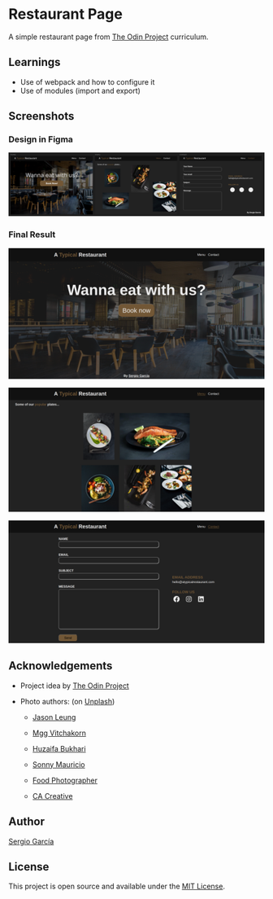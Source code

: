 # Restaurant Page

A simple restaurant page from [The Odin Project](https://www.theodinproject.com/lessons/node-path-javascript-restaurant-page) curriculum.

## Learnings

- Use of webpack and how to configure it
- Use of modules (import and export)

## Screenshots

### Design in Figma

![figma](./src/images/screenshots/figma-design.png)

### Final Result

![home](./src/images/screenshots/home.png)

![menu](./src/images/screenshots/menu.png)

![contact](./src/images/screenshots/contact.png)

## Acknowledgements

- Project idea by [The Odin Project](https://www.theodinproject.com/)

- Photo authors: (on [Unplash](https://unsplash.com/photos/poI7DelFiVA?utm_source=unsplash&utm_medium=referral&utm_content=creditCopyText))

  - [Jason Leung](https://unsplash.com/@ninjason?utm_source=unsplash&utm_medium=referral&utm_content=creditCopyText)

  - [Mgg Vitchakorn](https://unsplash.com/@mggbox?utm_source=unsplash&utm_medium=referral&utm_content=creditCopyText)

  - [Huzaifa Bukhari](https://unsplash.com/@huzaifabukhari1?utm_source=unsplash&utm_medium=referral&utm_content=creditCopyText)

  - [Sonny Mauricio](https://unsplash.com/@northernstatemedia?utm_source=unsplash&utm_medium=referral&utm_content=creditCopyText)

  - [Food Photographer](https://unsplash.com/pt-br/@phototastyfood?utm_source=unsplash&utm_medium=referral&utm_content=creditCopyText)

  - [CA Creative](https://unsplash.com/@ca_creative?utm_source=unsplash&utm_medium=referral&utm_content=creditCopyText)

## Author

[Sergio García](https://github.com/sergiogarciiam)

## License

This project is open source and available under the [MIT License](./LICENSE).
